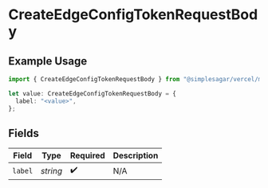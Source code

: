# CreateEdgeConfigTokenRequestBody

## Example Usage

```typescript
import { CreateEdgeConfigTokenRequestBody } from "@simplesagar/vercel/models/createedgeconfigtokenop.js";

let value: CreateEdgeConfigTokenRequestBody = {
  label: "<value>",
};
```

## Fields

| Field              | Type               | Required           | Description        |
| ------------------ | ------------------ | ------------------ | ------------------ |
| `label`            | *string*           | :heavy_check_mark: | N/A                |